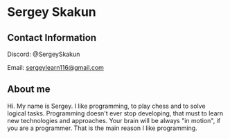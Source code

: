 # Sergey Skakun

## Contact Information

Discord: @SergeySkakun

Email: sergeylearn116@gmail.com

## About me

Hi. My name is Sergey. I like programming, to play chess and to solve logical tasks. Programming doesn't ever stop developing, that must to learn new technologies and approaches. Your brain will be always "in motion", if you are a programmer. That is the main reason I like programming.
